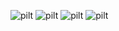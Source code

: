 ![pilt](https://github.com/user-attachments/assets/a822c60d-dce1-402e-8511-61d5fa049d5e)
![pilt](https://github.com/user-attachments/assets/4f0f016a-3d99-4fdd-bbf7-4d257068758f)
![pilt](https://github.com/user-attachments/assets/3c612ed6-c21a-47d7-8a4a-8d78753aa3dd)
![pilt](https://github.com/user-attachments/assets/6f2f0e7a-2ded-48a7-96b3-541e2f047571)

